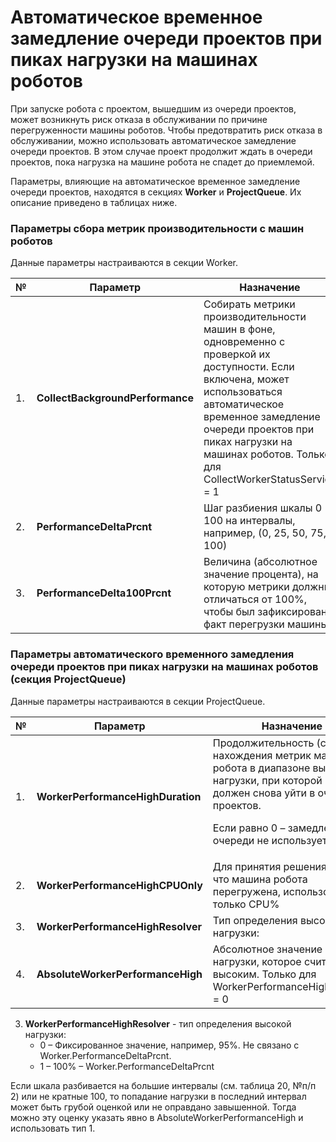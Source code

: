 # Автоматическое временное замедление очереди проектов при пиках нагрузки на машинах роботов 

При запуске робота с проектом, вышедшим из очереди проектов, может возникнуть риск отказа в обслуживании по причине перегруженности машины роботов. Чтобы предотвратить риск отказа в обслуживании, можно использовать автоматическое замедление очереди проектов. В этом случае проект продолжит ждать в очереди проектов, пока нагрузка на машине робота не спадет до приемлемой.

Параметры, влияющие на автоматическое временное замедление очереди проектов, находятся в секциях **Worker** и **ProjectQueue**. Их описание приведено в таблицах ниже.

### Параметры сбора метрик производительности с машин роботов 

Данные параметры настраиваются в секции Worker.

| №  | Параметр                         | Назначение                       | Примечание        |
| -- | -------------------------------- | -------------------------------- | ----------------- |
| 1. | **CollectBackgroundPerformance** | Собирать метрики производительности машин в фоне, одновременно с проверкой их доступности. Если включена, может использоваться автоматическое временное замедление очереди проектов при пиках нагрузки на машинах роботов. Только для CollectWorkerStatusService = 1  |  |
| 2. | **PerformanceDeltaPrcnt**        | Шаг разбиения шкалы 0 - 100 на интервалы, например, (0, 25, 50, 75, 100) |  |
| 3. | **PerformanceDelta100Prcnt**     | Величина (абсолютное значение процента), на которую метрики должны отличаться от 100%, чтобы был зафиксирован факт перегрузки машины |  |



### Параметры автоматического временного замедления очереди проектов при пиках нагрузки на машинах роботов (секция ProjectQueue)

Данные параметры настраиваются в секции ProjectQueue.

| №  | Параметр                          | Назначение                       | Примечание        |
| -- | --------------------------------- | -------------------------------- | ----------------- |
| 1. | **WorkerPerformanceHighDuration** | Продолжительность (сек) нахождения метрик машины робота в диапазоне высокой нагрузки, при которой проект должен снова уйти в очередь проектов. <p>Если равно 0 – замедление очереди не используется <\p> | Если равно 0, метрики производительности с машин роботов все равно собираются, если этот сбор включен |
| 2. | **WorkerPerformanceHighCPUOnly**  | Для принятия решения о том, что машина робота перегружена, использовать только CPU% |  |
| 3. | **WorkerPerformanceHighResolver** | Тип определения высокой нагрузки:  |  |
| 4. | **AbsoluteWorkerPerformanceHigh** | Абсолютное значение нагрузки, которое считается высоким. Только для WorkerPerformanceHighResolver = 0  |  |


3. **WorkerPerformanceHighResolver** - тип определения высокой нагрузки:
   * 0 – Фиксированное значение, например, 95%. Не связано с Worker.PerformanceDeltaPrcnt.
   * 1 – 100% – Worker.PerformanceDeltaPrcnt

Если шкала разбивается на большие интервалы (см. таблица 20, №п/п 2) или не кратные 100, то попадание нагрузки в последний интервал может быть грубой оценкой или не оправдано завышенной. Тогда можно эту оценку указать явно в AbsoluteWorkerPerformanceHigh и использовать тип 1.



